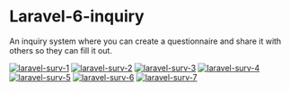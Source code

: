 # Laravel-6-inquiry

<p>An inquiry system where you can create a questionnaire and share it with others so they can fill it out. </p>

<a href="https://ibb.co/cQQvYx5"><img src="https://i.ibb.co/bXX3b7h/laravel-surv-1.jpg" alt="laravel-surv-1" border="0"></a>
<a href="https://ibb.co/bBLrMRZ"><img src="https://i.ibb.co/swQFdJG/laravel-surv-2.jpg" alt="laravel-surv-2" border="0"></a>
<a href="https://ibb.co/SKpDKx3"><img src="https://i.ibb.co/NLzgL3y/laravel-surv-3.jpg" alt="laravel-surv-3" border="0"></a>
<a href="https://ibb.co/svrjC3c"><img src="https://i.ibb.co/1fxZM2B/laravel-surv-4.jpg" alt="laravel-surv-4" border="0"></a>
<a href="https://ibb.co/hX38Lmc"><img src="https://i.ibb.co/KNTybrD/laravel-surv-5.jpg" alt="laravel-surv-5" border="0"></a>
<a href="https://ibb.co/gzS3wwV"><img src="https://i.ibb.co/XS7bpp8/laravel-surv-6.jpg" alt="laravel-surv-6" border="0"></a>
<a href="https://ibb.co/Xpx9CNr"><img src="https://i.ibb.co/sQ9hVkd/laravel-surv-7.jpg" alt="laravel-surv-7" border="0"></a>
